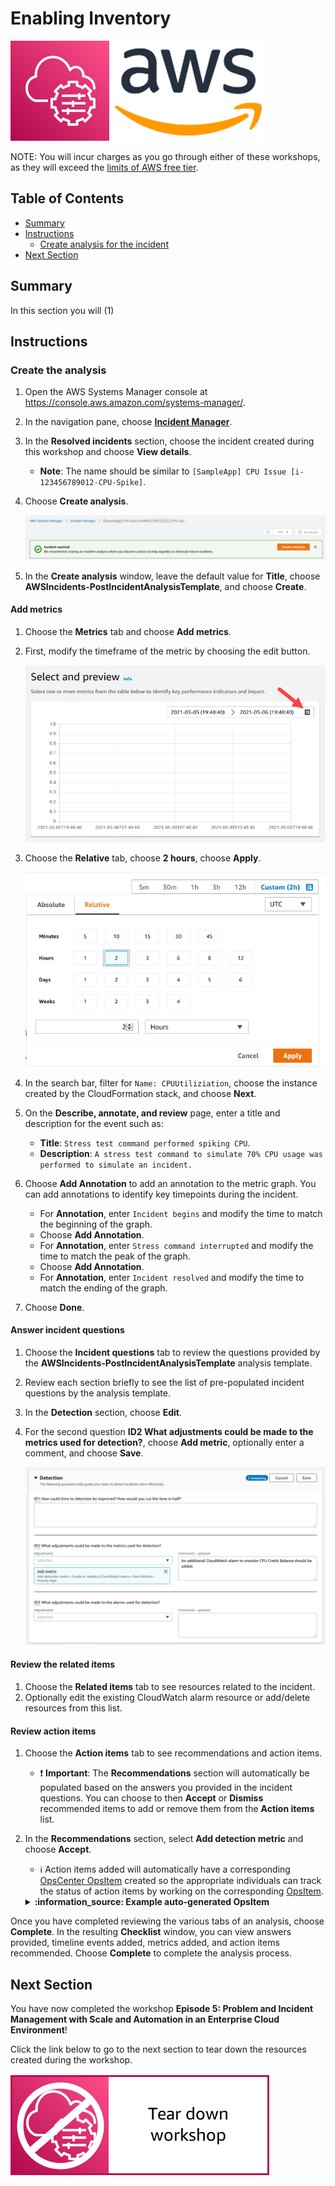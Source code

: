 # Enabling Inventory

![](media/ssm-aws-logo.png)

NOTE: You will incur charges as you go through either of these workshops, as they will exceed the [limits of AWS free tier](http://docs.aws.amazon.com/awsaccountbilling/latest/aboutv2/free-tier-limits.html).

## Table of Contents

- [Summary](#summary)
- [Instructions](#instructions)
    - [Create analysis for the incident](#create-analysis-for-the-incident)
- [Next Section](#next-section)

## Summary

In this section you will (1) 

## Instructions

### Create the analysis

1. Open the AWS Systems Manager console at https://console.aws.amazon.com/systems-manager/.
1. In the navigation pane, choose [**Incident Manager**](https://console.aws.amazon.com/systems-manager/incidents).
1. In the **Resolved incidents** section, choose the incident created during this workshop and choose **View details**.
    
    - **Note**: The name should be similar to ```[SampleApp] CPU Issue [i-123456789012-CPU-Spike]```.

1. Choose **Create analysis**.

    ![](media/incident-create-analysis.png)

1. In the **Create analysis** window, leave the default value for **Title**, choose **AWSIncidents-PostIncidentAnalysisTemplate**, and choose **Create**.

#### Add metrics

1. Choose the **Metrics** tab and choose **Add metrics**.
1. First, modify the timeframe of the metric by choosing the edit button.

    ![](media/incident-timeframe-edit.png)

1. Choose the **Relative** tab, choose **2 hours**, choose **Apply**.

    ![](media/incident-relative-timeframe.png)

1. In the search bar, filter for ```Name: CPUUtiliziation```, choose the instance created by the CloudFormation stack, and choose **Next**.
1. On the **Describe, annotate, and review** page, enter a title and description for the event such as:

    - **Title**: ```Stress test command performed spiking CPU```.
    - **Description**: ```A stress test command to simulate 70% CPU usage was performed to simulate an incident.```
    
1. Choose **Add Annotation** to add an annotation to the metric graph. You can add annotations to identify key timepoints during the incident.
    
    - For **Annotation**, enter ```Incident begins``` and modify the time to match the beginning of the graph.
    - Choose **Add Annotation**.
    - For **Annotation**, enter ```Stress command interrupted``` and modify the time to match the peak of the graph.
    - Choose **Add Annotation**.
    - For **Annotation**, enter ```Incident resolved``` and modify the time to match the ending of the graph.

1. Choose **Done**.

#### Answer incident questions

1. Choose the **Incident questions** tab to review the questions provided by the **AWSIncidents-PostIncidentAnalysisTemplate** analysis template.
1. Review each section briefly to see the list of pre-populated incident questions by the analysis template.
1. In the **Detection** section, choose **Edit**.
1. For the second question **ID2 What adjustments could be made to the metrics used for detection?**, choose **Add metric**, optionally enter a comment, and choose **Save**.

    ![](media/incident-detection-question.png)
    
#### Review the related items

1. Choose the **Related items** tab to see resources related to the incident.
1. Optionally edit the existing CloudWatch alarm resource or add/delete resources from this list.

#### Review action items

1. Choose the **Action items** tab to see recommendations and action items.
    
    - :exclamation: **Important**: The **Recommendations** section will automatically be populated based on the answers you provided in the incident questions. You can choose to then **Accept** or **Dismiss** recommended items to add or remove them from the **Action items** list.

1. In the **Recommendations** section, select **Add detection metric** and choose **Accept**.

    - :information_source: Action items added will automatically have a corresponding [OpsCenter OpsItem](https://docs.aws.amazon.com/systems-manager/latest/userguide/OpsCenter.html) created so the appropriate individuals can track the status of action items by working on the corresponding [OpsItem](https://docs.aws.amazon.com/systems-manager/latest/userguide/OpsCenter-working-with-OpsItems.html).
    
    <details>
    <summary><b>:information_source: Example auto-generated OpsItem</b></summary><p>

    ![](media/incident-generated-opsitem.png)

    </p></details>

Once you have completed reviewing the various tabs of an analysis, choose **Complete**. In the resulting **Checklist** window, you can view answers provided, timeline events added, metrics added, and action items recommended. Choose **Complete** to complete the analysis process.

## Next Section

You have now completed the workshop **Episode 5: Problem and Incident Management with Scale and Automation in an Enterprise Cloud Environment**!

Click the link below to go to the next section to tear down the resources created during the workshop.

[![](media/tear-down.png)](/episode-05-step-04-tear-down.md)